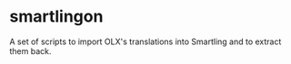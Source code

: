 smartlingon
===========

A set of scripts to import OLX's translations into Smartling and to extract them back.
